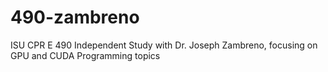 # 490-zambreno
ISU CPR E 490 Independent Study with Dr. Joseph Zambreno, focusing on GPU and CUDA Programming topics
